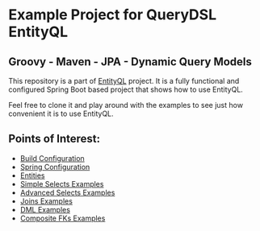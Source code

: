 # Example Project for QueryDSL EntityQL

## Groovy - Maven - JPA - Dynamic Query Models

This repository is a part of [EntityQL](https://github.com/eXsio/querydsl-entityql) project.
It is a fully functional and configured Spring Boot based project that shows how to use EntityQL.

Feel free to clone it and play around with the examples to see just how convenient it is to use EntityQL. 

## Points of Interest:

- [Build Configuration](https://github.com/eXsio/querydsl-entityql-examples/blob/master/groovy-maven-jpa-dynamic/pom.xml)
- [Spring Configuration](https://github.com/eXsio/querydsl-entityql-examples/blob/master/groovy-maven-jpa-dynamic/src/main/groovy/pl/exsio/querydsl/entityql/examples/configuration/EntityQlConfiguration.groovy)
- [Entities](https://github.com/eXsio/querydsl-entityql-examples/tree/master/groovy-maven-jpa-dynamic/src/main/groovy/pl/exsio/querydsl/entityql/examples/jpa/entity)
- [Simple Selects Examples](https://github.com/eXsio/querydsl-entityql-examples/blob/master/groovy-maven-jpa-dynamic/src/main/groovy/pl/exsio/querydsl/entityql/examples/jpa/example/dynamic/QJPASimpleSelectDynamicExample.groovy)
- [Advanced Selects Examples](https://github.com/eXsio/querydsl-entityql-examples/blob/master/groovy-maven-jpa-dynamic/src/main/groovy/pl/exsio/querydsl/entityql/examples/jpa/example/dynamic/QJPAAdvSelectDynamicExample.groovy)
- [Joins Examples](https://github.com/eXsio/querydsl-entityql-examples/blob/master/groovy-maven-jpa-dynamic/src/main/groovy/pl/exsio/querydsl/entityql/examples/jpa/example/dynamic/QJPAJoinDynamicExample.groovy)
- [DML Examples](https://github.com/eXsio/querydsl-entityql-examples/blob/master/groovy-maven-jpa-dynamic/src/main/groovy/pl/exsio/querydsl/entityql/examples/jpa/example/dynamic/QJPADmlDynamicExample.groovy)
- [Composite FKs Examples](https://github.com/eXsio/querydsl-entityql-examples/blob/master/groovy-maven-jpa-dynamic/src/main/groovy/pl/exsio/querydsl/entityql/examples/jpa/example/dynamic/QJPACompositeFkDynamicExample.groovy)
